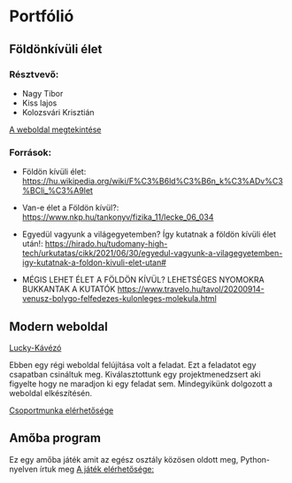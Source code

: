 # Portfólió
## Földönkívüli élet
### Résztvevő:
- Nagy Tibor
- Kiss lajos
- Kolozsvári Krisztián

[A weboldal megtekintése](http://127.0.0.1:5500/index.html)
### Források:
- Földön kívüli élet:
https://hu.wikipedia.org/wiki/F%C3%B6ld%C3%B6n_k%C3%ADv%C3%BCli_%C3%A9let

- Van-e élet a Földön kívül?:
		https://www.nkp.hu/tankonyv/fizika_11/lecke_06_034

- Egyedül vagyunk a világegyetemben? Így kutatnak a földön kívüli élet után!:
		https://hirado.hu/tudomany-high-tech/urkutatas/cikk/2021/06/30/egyedul-vagyunk-a-vilagegyetemben-igy-kutatnak-a-foldon-kivuli-elet-utan#

- MÉGIS LEHET ÉLET A FÖLDÖN KÍVÜL? LEHETSÉGES NYOMOKRA BUKKANTAK A KUTATÓK
		https://www.travelo.hu/tavol/20200914-venusz-bolygo-felfedezes-kulonleges-molekula.html
## Modern weboldal
[Lucky-Kávézó](https://lali98.github.io/lukcy_kavezo)

Ebben egy régi weboldal felújítása volt a feladat. Ezt a feladatot egy csapatban csináltuk meg.
Kiválasztottunk egy projektmenedzsert aki figyelte hogy ne maradjon ki egy feladat sem.
Mindegyikünk dolgozott a weboldal elkészítésén.

[Csoportmunka elérhetősége](https://github.com/Lali98/Lali98.github.io/tree/master/lukcy_kavezo)

## Amőba program
Ez egy amőba játék amit az egész osztály közösen oldott meg, Python-nyelven írtuk meg
[A játék elérhetősége:](https://github.com/natibi121/Amoba)
